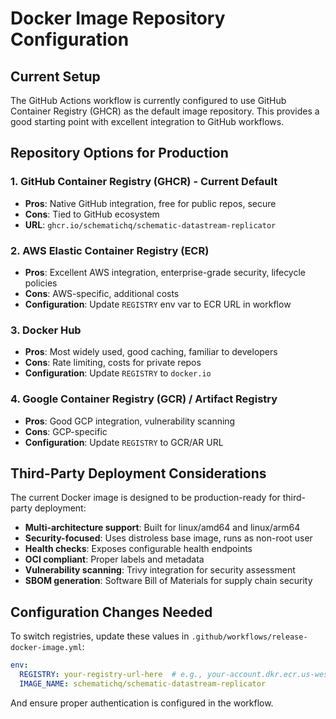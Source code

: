 # Docker Image Repository Configuration

## Current Setup
The GitHub Actions workflow is currently configured to use GitHub Container Registry (GHCR) as the default image repository. This provides a good starting point with excellent integration to GitHub workflows.

## Repository Options for Production

### 1. GitHub Container Registry (GHCR) - Current Default
- **Pros**: Native GitHub integration, free for public repos, secure
- **Cons**: Tied to GitHub ecosystem
- **URL**: `ghcr.io/schematichq/schematic-datastream-replicator`

### 2. AWS Elastic Container Registry (ECR)
- **Pros**: Excellent AWS integration, enterprise-grade security, lifecycle policies
- **Cons**: AWS-specific, additional costs
- **Configuration**: Update `REGISTRY` env var to ECR URL in workflow

### 3. Docker Hub
- **Pros**: Most widely used, good caching, familiar to developers
- **Cons**: Rate limiting, costs for private repos
- **Configuration**: Update `REGISTRY` to `docker.io`

### 4. Google Container Registry (GCR) / Artifact Registry
- **Pros**: Good GCP integration, vulnerability scanning
- **Cons**: GCP-specific
- **Configuration**: Update `REGISTRY` to GCR/AR URL

## Third-Party Deployment Considerations

The current Docker image is designed to be production-ready for third-party deployment:

- **Multi-architecture support**: Built for linux/amd64 and linux/arm64
- **Security-focused**: Uses distroless base image, runs as non-root user
- **Health checks**: Exposes configurable health endpoints
- **OCI compliant**: Proper labels and metadata
- **Vulnerability scanning**: Trivy integration for security assessment
- **SBOM generation**: Software Bill of Materials for supply chain security

## Configuration Changes Needed

To switch registries, update these values in `.github/workflows/release-docker-image.yml`:

```yaml
env:
  REGISTRY: your-registry-url-here  # e.g., your-account.dkr.ecr.us-west-2.amazonaws.com
  IMAGE_NAME: schematichq/schematic-datastream-replicator
```

And ensure proper authentication is configured in the workflow.